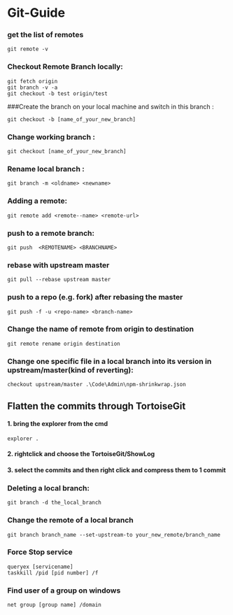 # Git-Guide

### get the list of remotes
```
git remote -v
```

### Checkout Remote Branch locally:
```
git fetch origin
git branch -v -a
git checkout -b test origin/test
```
###Create the branch on your local machine and switch in this branch :
```
git checkout -b [name_of_your_new_branch]
```
### Change working branch :
```
git checkout [name_of_your_new_branch]
```

### Rename local branch :
```
git branch -m <oldname> <newname>
```

### Adding a remote:
```
git remote add <remote--name> <remote-url>
```

### push to a remote branch:
```
git push  <REMOTENAME> <BRANCHNAME> 
```

### rebase with upstream master
```
git pull --rebase upstream master
```

### push to a repo (e.g. fork) after rebasing the master
```
git push -f -u <repo-name> <branch-name>
```
### Change the name of remote from origin to destination
```
git remote rename origin destination
```
### Change one specific file in a local branch into its version in upstream/master(kind of reverting):
```
checkout upstream/master .\Code\Admin\npm-shrinkwrap.json
```
## Flatten the commits through TortoiseGit
#### 1. bring the explorer from the cmd 
```
explorer .
```
#### 2. rightclick and choose the TortoiseGit/ShowLog
#### 3. select the commits and then right click and compress them to 1 commit

### Deleting a local branch:
```
git branch -d the_local_branch
```

### Change the remote of a local branch
```
git branch branch_name --set-upstream-to your_new_remote/branch_name
```

### Force Stop service
```
queryex [servicename]
taskkill /pid [pid number] /f
```

### Find user of a group on windows
```
net group [group name] /domain
```

